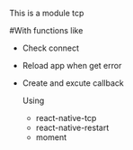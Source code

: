 This is a module tcp 

#With functions like
- Check connect
- Reload app when get error
- Create and excute callback

  Using
  - react-native-tcp
  - react-native-restart
  - moment
